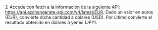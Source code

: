 2-Accede con fetch a la información de la siguiente API: https://api.exchangerate-api.com/v4/latest/EUR. Dado un valor en euros (EUR), convierte dicha cantidad a dólares (USD). Por último convierte el resultado obtenido en dólares a yenes (JPY).
